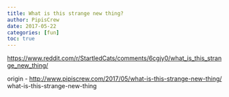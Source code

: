 ```yaml
---
title: What is this strange new thing?
author: PipisCrew
date: 2017-05-22
categories: [fun]
toc: true
---
```


https://www.reddit.com/r/StartledCats/comments/6cgjy0/what_is_this_strange_new_thing/

origin - http://www.pipiscrew.com/2017/05/what-is-this-strange-new-thing/ what-is-this-strange-new-thing